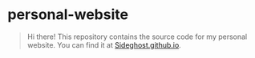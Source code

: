 # personal-website

> Hi there! This repository contains the source code for my personal website. You can find it at [Sideghost.github.io](https://Sideghost.github.io).

